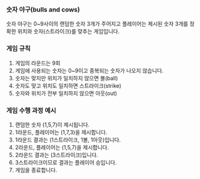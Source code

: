 ### 숫자 야구(bulls and cows)
숫자 야구는 0~9사이의 랜덤한 숫자 3개가 주어지고 플레이어는 제시된 숫자 3개를
정확한 위치와 숫자(스트라이크)를 맞추는 게임입니다.
### 게임 규칙
1. 게임의 라운드는 9회
2. 게임에 사용되는 숫자는 0~9이고 중복되는 숫자가 나오지 않습니다.
3. 숫자는 맞지만 위치가 일치하지 않으면 볼(ball)
4. 숫자도 맞고 위치도 일치하면 스트라이크(strike)
5. 숫자와 위치가 전부 일치하지 않으면 아웃(out)
### 게임 수행 과정 예시
1. 랜덤한 숫자 (1,5,7)이 제시됩니다.
2. 1라운드, 플레이어는 (1,7,3)을 제시합니다.
3. 1라운드 결과는 (1스트라이크, 1볼, 1아웃)입니다.
4. 2라운드, 플레이어는 (1,5,7)을 제시합니다.
5. 2라운드 결과는 (3스트라이크)입니다.
6. 3스트라이크이므로 결과는 플레이어 승입니다.
7. 게임을 종료합니다.
